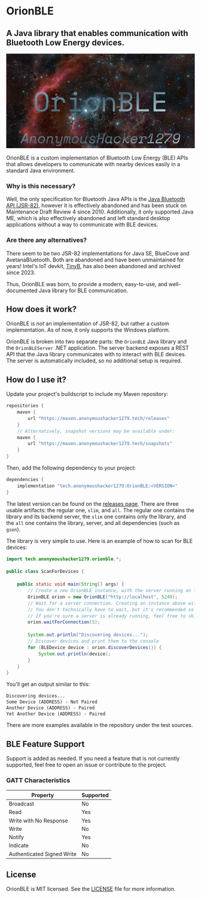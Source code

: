 # OrionBLE

## A Java library that enables communication with Bluetooth Low Energy devices.

![](banner.png)

OrionBLE is a custom implementation of Bluetooth Low Energy (BLE) APIs that allows developers to communicate with nearby
devices easily in a standard Java environment.

### Why is this necessary?

Well, the only specification for Bluetooth Java APIs is
the [Java Bluetooth API (JSR-82)](https://en.wikipedia.org/wiki/Java_APIs_for_Bluetooth), however it is effectively
abandoned and has been stuck on Maintenance Draft Review 4 since 2010. Additionally, it only supported Java ME, which
is also effectively abandoned and left standard desktop applications without a way to communicate with BLE devices.

### Are there any alternatives?

There seem to be two JSR-82 implementations for Java SE, BlueCove and AvetanaBluetooth. Both are abandoned and have been
unmaintained for years! Intel's IoT devkit, [TinyB](https://github.com/intel-iot-devkit/tinyb), has also been abandoned
and archived since 2023.

Thus, OrionBLE was born, to provide a modern, easy-to-use, and well-documented Java library for BLE communication.

## How does it work?

OrionBLE is *not* an implementation of JSR-82, but rather a custom implementation. As of now, it only supports the
Windows platform.

OrionBLE is broken into two separate parts: the `OrionBLE` Java library and the `OrionBLEServer` .NET application. The
server backend exposes a REST API that the Java library communicates with to interact with BLE devices. The server
is automatically included, so no additional setup is required.

## How do I use it?

Update your project's buildscript to include my Maven repository:

```groovy
repositories {
    maven {
        url "https://maven.anonymoushacker1279.tech/releases"
    }
    // Alternatively, snapshot versions may be available under:
    maven {
        url "https://maven.anonymoushacker1279.tech/snapshots"
    }
}
```

Then, add the following dependency to your project:

```groovy
dependencies {
    implementation "tech.anonymoushacker1279:OrionBLE:<VERSION>"
}
```

The latest version can be found on the [releases page](https://github.com/AnonymousHacker1279/OrionBLE/releases). There
are three usable artifacts: the regular one, `slim`, and `all`. The regular one contains the library and its backend
server, the `slim` one contains only the library, and the `all` one contains the library, server, and all dependencies
(such as `gson`).

The library is very simple to use. Here is an example of how to scan for BLE devices:

```java
import tech.anonymoushacker1279.orionble.*;

public class ScanForDevices {

	public static void main(String[] args) {
		// Create a new OrionBLE instance, with the server running on localhost and port 5249
		OrionBLE orion = new OrionBLE("http://localhost", 5249);
		// Wait for a server connection. Creating an instance above will automatically try to launch the backend server.
		// You don't technically have to wait, but it's recommended so you don't run into connection issues.
		// If you're sure a server is already running, feel free to skip this step.
		orion.waitForConnection(5);

		System.out.println("Discovering devices...");
		// Discover devices and print them to the console
		for (BLEDevice device : orion.discoverDevices()) {
			System.out.println(device);
		}
	}
}
```

You'll get an output similar to this:

```
Discovering devices...
Some Device (ADDRESS) - Not Paired
Another Device (ADDRESS) - Paired
Yet Another Device (ADDRESS) - Paired
```

There are more examples available in the repository under the test sources.

## BLE Feature Support

Support is added as needed. If you need a feature that is not currently supported, feel free to open an issue or
contribute to the project.

### GATT Characteristics

| Property                   | Supported |
|----------------------------|-----------|
| Broadcast                  | No        |
| Read                       | Yes       |
| Write with No Response     | Yes       |
| Write                      | No        |
| Notify                     | Yes       |
| Indicate                   | No        |
| Authenticated Signed Write | No        |

## License

OrionBLE is MIT licensed. See the [LICENSE](LICENSE) file for more information.
